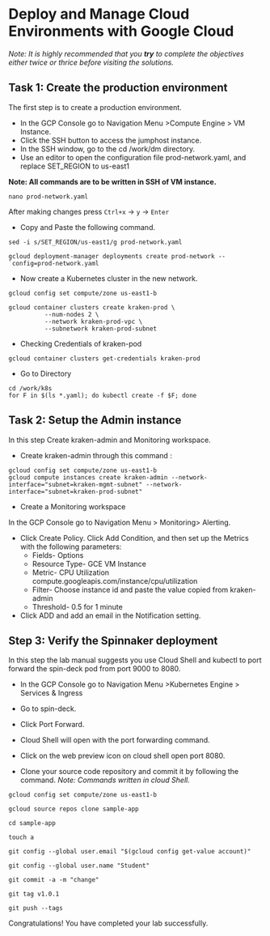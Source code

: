# Deploy and Manage Cloud Environments with Google Cloud

_Note: It is highly recommended that you __try__ to complete the objectives either twice or thrice before visiting the solutions._


## Task 1: Create the production environment

The first step is to create a production environment.
- In the GCP Console go to Navigation Menu >Compute Engine > VM Instance.
- Click the SSH button to access the jumphost instance.
- In the SSH window, go to the cd /work/dm directory.
- Use an editor to open the configuration file prod-network.yaml, and replace SET_REGION to us-east1

__Note: All commands are to be written in SSH of VM instance.__

```
nano prod-network.yaml
```
After making changes press ```Ctrl+x``` -> ```y``` -> ```Enter```
- Copy and Paste the following command.
```
sed -i s/SET_REGION/us-east1/g prod-network.yaml
```
```
gcloud deployment-manager deployments create prod-network --`config=prod-network.yaml
```
- Now create a Kubernetes cluster in the new network.
```
gcloud config set compute/zone us-east1-b

gcloud container clusters create kraken-prod \
          --num-nodes 2 \
          --network kraken-prod-vpc \
          --subnetwork kraken-prod-subnet
```

- Checking Credentials of kraken-pod
```
gcloud container clusters get-credentials kraken-prod
```

- Go to Directory
```
cd /work/k8s
for F in $(ls *.yaml); do kubectl create -f $F; done
```


## Task 2: Setup the Admin instance
In this step Create kraken-admin and Monitoring workspace.
- Create kraken-admin through this command :
```
gcloud config set compute/zone us-east1-b
gcloud compute instances create kraken-admin --network-interface="subnet=kraken-mgmt-subnet" --network-interface="subnet=kraken-prod-subnet"
```

- Create a Monitoring workspace

In the GCP Console go to Navigation Menu > Monitoring> Alerting.

- Click Create Policy.
 Click Add Condition, and then set up the Metrics with the following parameters:
    - Fields- Options
    - Resource Type- GCE VM Instance
    - Metric- CPU Utilization compute.googleapis.com/instance/cpu/utilization
    - Filter- Choose instance id and paste the value copied from kraken-admin
    - Threshold- 0.5 for 1 minute
- Click ADD and add an email in the Notification setting.

## Step 3: Verify the Spinnaker deployment

In this step the lab manual suggests you use Cloud Shell and kubectl to port forward the spin-deck pod from port 9000 to 8080.

- In the GCP Console go to Navigation Menu >Kubernetes Engine > Services & Ingress
- Go to spin-deck.
- Click Port Forward.
- Cloud Shell will open with the port forwarding command.
- Click on the web preview icon on cloud shell open port 8080.

- Clone your source code repository and commit it by following the command.
_Note: Commands written in cloud Shell._

```
gcloud config set compute/zone us-east1-b

gcloud source repos clone sample-app
```
```
cd sample-app

touch a
```
```
git config --global user.email "$(gcloud config get-value account)"

git config --global user.name "Student"

git commit -a -m "change"

git tag v1.0.1

git push --tags
```

Congratulations! You have completed your lab successfully.